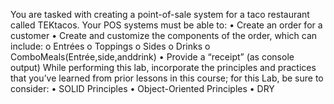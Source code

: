 You are tasked with creating a point-of-sale system for a taco restaurant called TEKtacos. Your POS systems must be able to:
• Create an order for a customer
• Create and customize the components of the order, which can include:
o Entrées
o Toppings
o Sides
o Drinks
o ComboMeals(Entrée,side,anddrink)
• Provide a “receipt” (as console output)
While performing this lab, incorporate the principles and practices that you’ve learned from prior
lessons in this course; for this Lab, be sure to consider:
• SOLID Principles
• Object-Oriented Principles
• DRY
